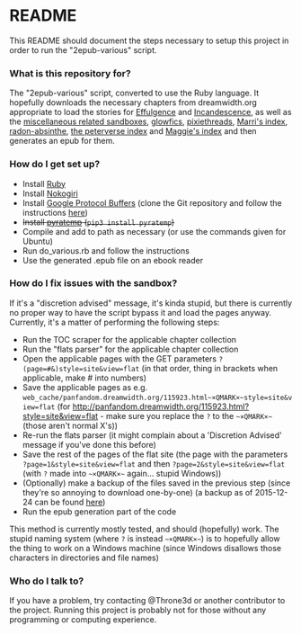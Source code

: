 # README #

This README should document the steps necessary to setup this project in order to run the "2epub-various" script.

### What is this repository for? ###

The "2epub-various" script, converted to use the Ruby language. It hopefully downloads the necessary chapters from dreamwidth.org appropriate to load the stories for [Effulgence](https://belltower.dreamwidth.org/8579.html) and [Incandescence](https://alicornutopia.dreamwidth.org/7441.html), as well as the [miscellaneous related sandboxes](https://alicornutopia.dreamwidth.org/1640.html), [glowfics](https://glowfic.dreamwidth.org/), [pixiethreads](https://pixiethreads.dreamwidth.org/613.html), [Marri's index](https://marrinikari.dreamwidth.org/1634.html), [radon-absinthe](https://radon-absinthe.dreamwidth.org/295.html), [the peterverse index](https://peterverse.dreamwidth.org/1643.html) and [Maggie's index](https://maggie-of-the-owls.dreamwidth.org/454.html) and then generates an epub for them.

### How do I get set up? ###
* Install [Ruby](https://www.ruby-lang.org/en/)
* Install [Nokogiri](http://www.nokogiri.org/tutorials/installing_nokogiri.html)
* Install [Google Protocol Buffers](https://developers.google.com/protocol-buffers/?hl=en) (clone the Git repository and follow the instructions [here](https://github.com/google/protobuf/tree/master/ruby))
* ~~Install [pyratemp](http://www.simple-is-better.org/template/pyratemp.html) (`pip3 install pyratemp`)~~
* Compile and add to path as necessary (or use the commands given for Ubuntu)
* Run do_various.rb and follow the instructions
* Use the generated .epub file on an ebook reader

### How do I fix issues with the sandbox? ###
If it's a "discretion advised" message, it's kinda stupid, but there is currently no proper way to have the script bypass it and load the pages anyway. Currently, it's a matter of performing the following steps:

* Run the TOC scraper for the applicable chapter collection
* Run the "flats parser" for the applicable chapter collection
* Open the applicable pages with the GET parameters `?(page=#&)style=site&view=flat` (in that order, thing in brackets when applicable, make # into numbers)
* Save the applicable pages as e.g. `web_cache/panfandom.dreamwidth.org/115923.html~×QMARK×~style=site&view=flat` (for http://panfandom.dreamwidth.org/115923.html?style=site&view=flat - make sure you replace the `?` to the `~×QMARK×~` (those aren't normal X's))
* Re-run the flats parser (it might complain about a 'Discretion Advised' message if you've done this before)
* Save the rest of the pages of the flat site (the page with the parameters `?page=1&style=site&view=flat` and then `?page=2&style=site&view=flat` (with `?` made into `~×QMARK×~` again... stupid Windows))
* (Optionally) make a backup of the files saved in the previous step (since they're so annoying to download one-by-one) (a backup as of 2015-12-24 can be found [here](https://www.dropbox.com/s/lpe84w73omv8gmh/backup-web_cache.zip?dl=0))
* Run the epub generation part of the code

This method is currently mostly tested, and should (hopefully) work. The stupid naming system (where `?` is instead `~×QMARK×~`) is to hopefully allow the thing to work on a Windows machine (since Windows disallows those characters in directories and file names)

### Who do I talk to? ###
If you have a problem, try contacting @Throne3d or another contributor to the project. Running this project is probably not for those without any programming or computing experience.
